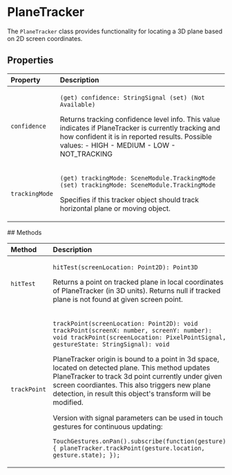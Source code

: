 # PlaneTracker

The `PlaneTracker` class provides functionality for locating a 3D plane based on 2D screen coordinates.

## Properties

<table>
  <thead>
    <tr>
      <th style="text-align:left">Property</th>
      <th style="text-align:left">Description</th>
    </tr>
  </thead>
  <tbody>
    <tr>
      <td style="text-align:left"><code>confidence</code>
      </td>
      <td style="text-align:left">
        <p><code>(get) confidence: StringSignal (set) (Not Available)</code>
        </p>
        <p>Returns tracking confidence level info. This value indicates if PlaneTracker
          is currently tracking and how confident it is in reported results. Possible
          values: - HIGH - MEDIUM - LOW - NOT_TRACKING</p>
      </td>
    </tr>
    <tr>
      <td style="text-align:left"><code>trackingMode</code>
      </td>
      <td style="text-align:left">
        <p><code>(get) trackingMode: SceneModule.TrackingMode (set) trackingMode: SceneModule.TrackingMode</code>
        </p>
        <p>Specifies if this tracker object should track horizontal plane or moving
          object.</p>
      </td>
    </tr>
  </tbody>
</table>## Methods

<table>
  <thead>
    <tr>
      <th style="text-align:left">Method</th>
      <th style="text-align:left">Description</th>
    </tr>
  </thead>
  <tbody>
    <tr>
      <td style="text-align:left"><code>hitTest</code>
      </td>
      <td style="text-align:left">
        <p><code>hitTest(screenLocation: Point2D): Point3D</code>
        </p>
        <p>Returns a point on tracked plane in local coordinates of PlaneTracker
          (in 3D units). Returns null if tracked plane is not found at given screen
          point.</p>
      </td>
    </tr>
    <tr>
      <td style="text-align:left"><code>trackPoint</code>
      </td>
      <td style="text-align:left">
        <p><code>trackPoint(screenLocation: Point2D): void trackPoint(screenX: number, screenY: number): void trackPoint(screenLocation: PixelPointSignal, gestureState: StringSignal): void</code>
        </p>
        <p>PlaneTracker origin is bound to a point in 3d space, located on detected
          plane. This method updates PlaneTracker to track 3d point currently under
          given screen coordiantes. This also triggers new plane detection, in result
          this object&apos;s transform will be modified.</p>
        <p>Version with signal parameters can be used in touch gestures for continuous
          updating:</p>
        <p><code>TouchGestures.onPan().subscribe(function(gesture) { planeTracker.trackPoint(gesture.location, gesture.state); });</code>
        </p>
      </td>
    </tr>
  </tbody>
</table>